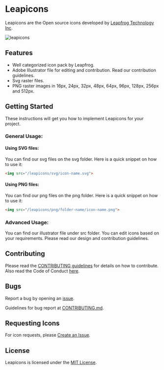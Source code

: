 # Leapicons

Leapicons are the Open source icons developed by [Leapfrog Technology Inc](https://www.lftechnology.com/).

![leapicons](https://user-images.githubusercontent.com/9412395/27432866-c7aa7c46-5771-11e7-93cb-15ba43f48128.png "Leapicons")


## Features

* Well categorized icon pack by Leapfrog.
* Adobe Illustrator file for editing and contribution. Read our contribution guidelines.
* Svg raster files.
* PNG raster images in 16px, 24px, 32px, 48px, 64px, 96px, 128px, 256px and 512px.


## Getting Started
These instructions will get you how to implement Leapicons for your project.

### General Usage:

#### Using SVG files:
You can find our svg files on the svg folder. Here is a quick snippet on how to use it:

```html
<img src="/leapicons/svg/icon-name.svg">
```

#### Using PNG files:
You can find our png files on the png folder. Here is a quick snippet on how to use it:

```html
<img src="/leapicons/png/folder-name/icon-name.png">
```

### Advanced Usage:

You can find our illustrator file under src folder. You can edit icons based on your requirements. Please read our design and contribution guidelines.

## Contributing

Please read the [CONTRIBUTING guidelines](https://github.com/leapfrogtechnology/Leapicons/blob/master/CONTRIBUTING.md) for details on how to contribute.
Also read the Code of Conduct [here](https://github.com/leapfrogtechnology/Leapicons/blob/master/CODE_OF_CONDUCT.md).

## Bugs

Report a bug by opening an [issue](https://github.com/leapfrogtechnology/Leapicons/issues/new).

Guidelines for bug report at [CONTRIBUTING.md](https://github.com/leapfrogtechnology/Leapicons/blob/master/CONTRIBUTING.md).

## Requesting Icons

For icon requests, please [Create an Issue](https://github.com/leapfrogtechnology/Leapicons/issues/new).

## License

Leapicons is licensed under the [MIT License](https://github.com/leapfrogtechnology/Leapicons/blob/master/License).
